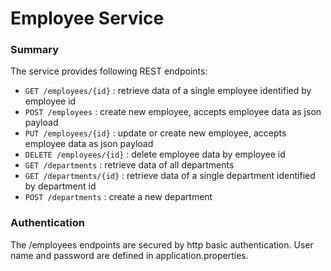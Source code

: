 # Employee Service

### Summary

The service provides following REST endpoints:

* `GET /employees/{id}` : retrieve data of a single employee identified by employee id
* `POST /employees` : create new employee, accepts employee data as json payload
* `PUT /employees/{id}` : update or create new employee, accepts employee data as json payload
* `DELETE /employees/{id}` : delete employee data by employee id
* `GET /departments` : retrieve data of all departments
* `GET /departments/{id}` : retrieve data of a single department identified by department id
* `POST /departments` : create a new department

### Authentication

The /employees endpoints are secured by http basic authentication. User name and password are defined in application.properties.